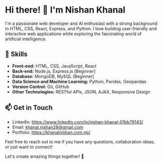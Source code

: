 # Hi there! 👋 I'm Nishan Khanal

I'm a passionate web developer and AI enthusiast with a strong background in HTML, CSS, React, Express, and Python. I love building user-friendly and interactive web applications while exploring the fascinating world of artificial intelligence.

## 🚀 Skills

- **Front-end:** HTML, CSS, JavaScript, React
- **Back-end:** Node.js, Express.js [Beginner]
- **Database:** MongoDB, MySQL [Beginner]
- **Data Science and Machine Learning:** Python, Pandas, Geopandas
- **Version Control:** Git, GitHub
- **Other Technologies:** RESTful APIs, JSON, AJAX, Responsive Design


## 📫 Get in Touch

- LinkedIn: https://www.linkedin.com/in/nishan-khanal-01bb79143/
- Email: khanal.nishan28@gmail.com
- Portfolio: https://khanalnishan.com.np/

Feel free to reach out to me if you have any questions, collaboration ideas, or just want to connect!

Let's create amazing things together! 🚀
